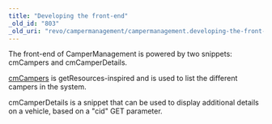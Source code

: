 ```yaml
---
title: "Developing the front-end"
_old_id: "803"
_old_uri: "revo/campermanagement/campermanagement.developing-the-front-end"
---
```


The front-end of CamperManagement is powered by two snippets: cmCampers and cmCamperDetails.

[cmCampers](/extras/revo/campermanagement/campermanagement.developing-the-front-end/campermanagement.cmcampers-snippet "CamperManagement.cmCampers Snippet") is getResources-inspired and is used to list the different campers in the system.

cmCamperDetails is a snippet that can be used to display additional details on a vehicle, based on a "cid" GET parameter.